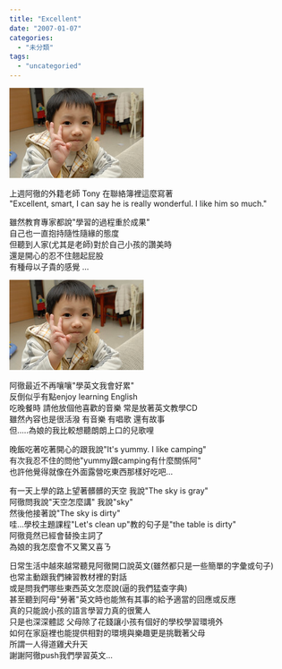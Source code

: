 ```yaml
---
title: "Excellent"
date: "2007-01-07"
categories: 
  - "未分類"
tags: 
  - "uncategoried"
---
```


![](images/351408327_6931276396_m.jpg)

上週阿徹的外籍老師 Tony 在聯絡簿裡這麼寫著  
"Excellent, smart, I can say he is really wonderful. I like him so much."  
  
雖然教育專家都說"學習的過程重於成果"  
自己也一直抱持隨性隨緣的態度  
但聽到人家(尤其是老師)對於自己小孩的讚美時  
還是開心的忍不住翹起屁股  
有種母以子貴的感覺 ...  
  
![](images/351408327_6931276396_m.jpg)

阿徹最近不再嚷嚷"學英文我會好累"  
反倒似乎有點enjoy learning English  
吃晚餐時 請他放個他喜歡的音樂 常是放著英文教學CD  
雖然內容也是很活潑 有音樂 有唱歌 還有故事  
但.....為娘的我比較想聽朗朗上口的兒歌哩

晚飯吃著吃著開心的跟我說"It's yummy. I like camping"  
有次我忍不住的問他"yummy跟camping有什麼關係阿"  
也許他覺得就像在外面露營吃東西那樣好吃吧...

有一天上學的路上望著髒髒的天空 我說"The sky is gray"  
阿徹問我說"天空怎麼講" 我說"sky"  
然後他接著說"The sky is dirty"  
哇...學校主題課程"Let's clean up"教的句子是"the table is dirty"  
阿徹竟然已經會替換主詞了  
為娘的我怎麼會不又驚又喜ㄋ

日常生活中越來越常聽見阿徹開口說英文(雖然都只是一些簡單的字彙或句子)  
也常主動跟我們練習教材裡的對話  
或是問我們哪些東西英文怎麼說(逼的我們猛查字典)  
甚至聽到阿母"勞著"英文時也能煞有其事的給予適當的回應或反應  
真的只能說小孩的語言學習力真的很驚人  
只是也深深體認 父母除了花錢讓小孩有個好的學校學習環境外  
如何在家庭裡也能提供相對的環境與樂趣更是挑戰著父母  
所謂一人得道雞犬升天  
謝謝阿徹push我們學習英文...
